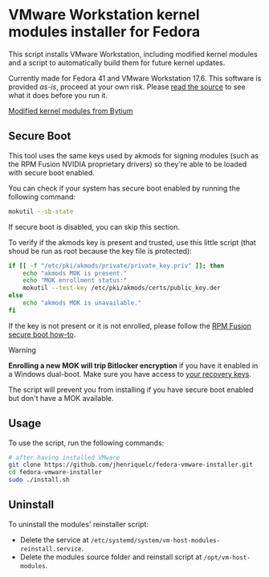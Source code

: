 # VMware Workstation kernel modules installer for Fedora

This script installs VMware Workstation, including modified kernel modules and a script to automatically build them for future kernel updates.

Currently made for Fedora 41 and VMware Workstation 17.6.
This software is provided *as-is*, proceed at your own risk.
Please [read the source](https://github.com/jhenriquelc/fedora-vmware-installer/blob/main/install.sh) to see what it does before you run it.

[Modified kernel modules from Bytium](https://github.com/bytium/vm-host-modules)

## Secure Boot

This tool uses the same keys used by akmods for signing modules (such as the RPM Fusion NVIDIA proprietary drivers) so they're able to be loaded with secure boot enabled.

You can check if your system has secure boot enabled by running the following command:

```bash
mokutil --sb-state
```

If secure boot is disabled, you can skip this section.

To verify if the akmods key is present and trusted, use this little script (that shoud be run as root because the key file is protected):

```bash
if [[ -f "/etc/pki/akmods/private/private_key.priv" ]]; then
	echo "akmods MOK is present."
	echo "MOK enrollment status:"
	mokutil --test-key /etc/pki/akmods/certs/public_key.der
else
	echo "akmods MOK is unavailable."
fi
```

If the key is not present or it is not enrolled, please follow the [RPM Fusion secure boot how-to](https://rpmfusion.org/Howto/Secure%20Boot?highlight=%28%5CbCategoryHowto%5Cb%29).

> [!WARNING]
> **Enrolling a new MOK will trip Bitlocker encryption** if you have it enabled in a Windows dual-boot. Make sure you have access to [your recovery keys](https://support.microsoft.com/en-us/windows/find-your-bitlocker-recovery-key-6b71ad27-0b89-ea08-f143-056f5ab347d6).

The script will prevent you from installing if you have secure boot enabled but don't have a MOK available.

## Usage

To use the script, run the following commands:

```bash
# after having installed VMware
git clone https://github.com/jhenriquelc/fedora-vmware-installer.git
cd fedora-vmware-installer
sudo ./install.sh
```

## Uninstall

To uninstall the modules' reinstaller script:

- Delete the service at `/etc/systemd/system/vm-host-modules-reinstall.service`.
- Delete the modules source folder and reinstall script at `/opt/vm-host-modules`.
